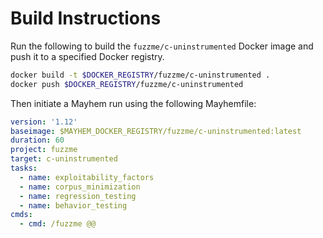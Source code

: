 # Build Instructions

Run the following to build the `fuzzme/c-uninstrumented` Docker image and push it to a specified Docker registry.

```sh
docker build -t $DOCKER_REGISTRY/fuzzme/c-uninstrumented .
docker push $DOCKER_REGISTRY/fuzzme/c-uninstrumented
```

Then initiate a Mayhem run using the following Mayhemfile:

```yaml
version: '1.12'
baseimage: $MAYHEM_DOCKER_REGISTRY/fuzzme/c-uninstrumented:latest
duration: 60
project: fuzzme
target: c-uninstrumented
tasks:
  - name: exploitability_factors
  - name: corpus_minimization
  - name: regression_testing
  - name: behavior_testing
cmds:
  - cmd: /fuzzme @@
```
